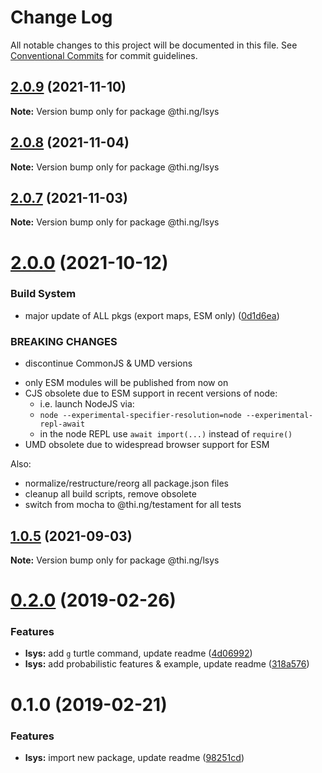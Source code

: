 # Change Log

All notable changes to this project will be documented in this file.
See [Conventional Commits](https://conventionalcommits.org) for commit guidelines.

## [2.0.9](https://github.com/thi-ng/umbrella/compare/@thi.ng/lsys@2.0.8...@thi.ng/lsys@2.0.9) (2021-11-10)

**Note:** Version bump only for package @thi.ng/lsys





## [2.0.8](https://github.com/thi-ng/umbrella/compare/@thi.ng/lsys@2.0.7...@thi.ng/lsys@2.0.8) (2021-11-04)

**Note:** Version bump only for package @thi.ng/lsys





## [2.0.7](https://github.com/thi-ng/umbrella/compare/@thi.ng/lsys@2.0.6...@thi.ng/lsys@2.0.7) (2021-11-03)

**Note:** Version bump only for package @thi.ng/lsys





# [2.0.0](https://github.com/thi-ng/umbrella/compare/@thi.ng/lsys@1.0.5...@thi.ng/lsys@2.0.0) (2021-10-12)


### Build System

* major update of ALL pkgs (export maps, ESM only) ([0d1d6ea](https://github.com/thi-ng/umbrella/commit/0d1d6ea9fab2a645d6c5f2bf2591459b939c09b6))


### BREAKING CHANGES

* discontinue CommonJS & UMD versions

- only ESM modules will be published from now on
- CJS obsolete due to ESM support in recent versions of node:
  - i.e. launch NodeJS via:
  - `node --experimental-specifier-resolution=node --experimental-repl-await`
  - in the node REPL use `await import(...)` instead of `require()`
- UMD obsolete due to widespread browser support for ESM

Also:
- normalize/restructure/reorg all package.json files
- cleanup all build scripts, remove obsolete
- switch from mocha to @thi.ng/testament for all tests






##  [1.0.5](https://github.com/thi-ng/umbrella/compare/@thi.ng/lsys@1.0.4...@thi.ng/lsys@1.0.5) (2021-09-03)

**Note:** Version bump only for package @thi.ng/lsys

#  [0.2.0](https://github.com/thi-ng/umbrella/compare/@thi.ng/lsys@0.1.0...@thi.ng/lsys@0.2.0) (2019-02-26)

###  Features

- **lsys:** add `g` turtle command, update readme ([4d06992](https://github.com/thi-ng/umbrella/commit/4d06992))
- **lsys:** add probabilistic features & example, update readme ([318a576](https://github.com/thi-ng/umbrella/commit/318a576))

#  0.1.0 (2019-02-21)

###  Features

- **lsys:** import new package, update readme ([98251cd](https://github.com/thi-ng/umbrella/commit/98251cd))
